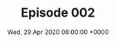 ---
title: Episode 002
date: Wed, 29 Apr 2020 08:00:00 +0000
eptype: full
episode_number: 2

# provide these
alm_description: 

# find these
show_source: "Lawfare"
original_title: "Charlie Warzel on the Pandemic Internet"
original_subtitle: "On this episode of Lawfare's Arbiters of Truth series on disinformation, Kate Klonick and Quinta Jurecic spoke with Charlie Warzel, an opinion writer at large at the New York Times. They talked about what the COVID-19 pandemic shows us about the role of big tech companies and how the spread of a deadly disease in the midst of a polarized information environment may be a worst-case scenario for disinformation."
original_description: "On this episode of <em>Lawfare</em>'s Arbiters of Truth series on disinformation, Kate Klonick and Quinta Jurecic spoke with Charlie Warzel, an opinion writer at large at the New York Times. He’s written about the internet, disinformation, privacy and platform governance—and recently he’s been focusing on how these collide with COVID-19 and the uncertainty and anxiety of living through a pandemic. They talked about what the pandemic shows us about the role of big tech companies and how the spread of a deadly disease in the midst of a polarized information environment may be a worst-case scenario for disinformation."
podcast_url: "https://dts.podtrac.com/redirect.mp3/traffic.libsyn.com/secure/lawfare/Charlie_Warzel_on_the_Pandemic_Internet.mp3?dest-id=88859"
audio_type: "audio/mpeg"
duration: 48:28
---